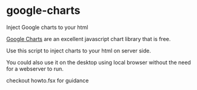 # google-charts
Inject Google charts to your html

[Google Charts](https://developers.google.com/chart/) are an excellent javascript chart library that is free.

Use this script to inject charts to your html on server side.

You could also use it on the desktop using local browser without the need for a webserver to run.

checkout howto.fsx for guidance


